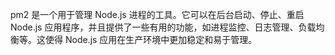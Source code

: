 
pm2 是一个用于管理 Node.js 进程的工具。它可以在后台启动、停止、重启 Node.js 应用程序，并且提供了一些有用的功能，如进程监控、日志管理、负载均衡等。这使得 Node.js 应用在生产环境中更加稳定和易于管理。
